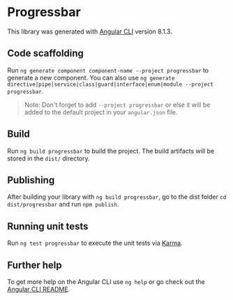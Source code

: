 # Progressbar

This library was generated with [Angular CLI](https://github.com/angular/angular-cli) version 8.1.3.

## Code scaffolding

Run `ng generate component component-name --project progressbar` to generate a new component. You can also use `ng generate directive|pipe|service|class|guard|interface|enum|module --project progressbar`.
> Note: Don't forget to add `--project progressbar` or else it will be added to the default project in your `angular.json` file. 

## Build

Run `ng build progressbar` to build the project. The build artifacts will be stored in the `dist/` directory.

## Publishing

After building your library with `ng build progressbar`, go to the dist folder `cd dist/progressbar` and run `npm publish`.

## Running unit tests

Run `ng test progressbar` to execute the unit tests via [Karma](https://karma-runner.github.io).

## Further help

To get more help on the Angular CLI use `ng help` or go check out the [Angular CLI README](https://github.com/angular/angular-cli/blob/master/README.md).
